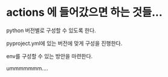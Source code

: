 # actions 에 들어갔으면 하는 것들...

python 버전별로 구성할 수 있도록 한다.

pyproject.yml에 있는 버전에 맞게 구성을 진행한다.

env를 구성할 수 있는 방안을 마련한다.

ummmmmmm....

